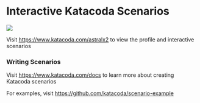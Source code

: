 # Interactive Katacoda Scenarios

[![](http://shields.katacoda.com/katacoda/astralx2/count.svg)](https://www.katacoda.com/astralx2 "Get your profile on Katacoda.com")

Visit https://www.katacoda.com/astralx2 to view the profile and interactive scenarios

### Writing Scenarios
Visit https://www.katacoda.com/docs to learn more about creating Katacoda scenarios

For examples, visit https://github.com/katacoda/scenario-example
